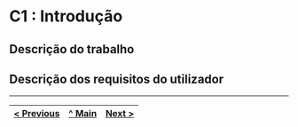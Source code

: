 # C1 : Introdução

## **Descrição do trabalho**

## **Descrição dos requisitos do utilizador**

---
[< Previous](rebd00.md) | [^ Main](https://github.com/a041326/TCM22-SIBD-G01/blob/main/README.md) | [Next >](rebd02.md)
:--- | :---: | ---: 